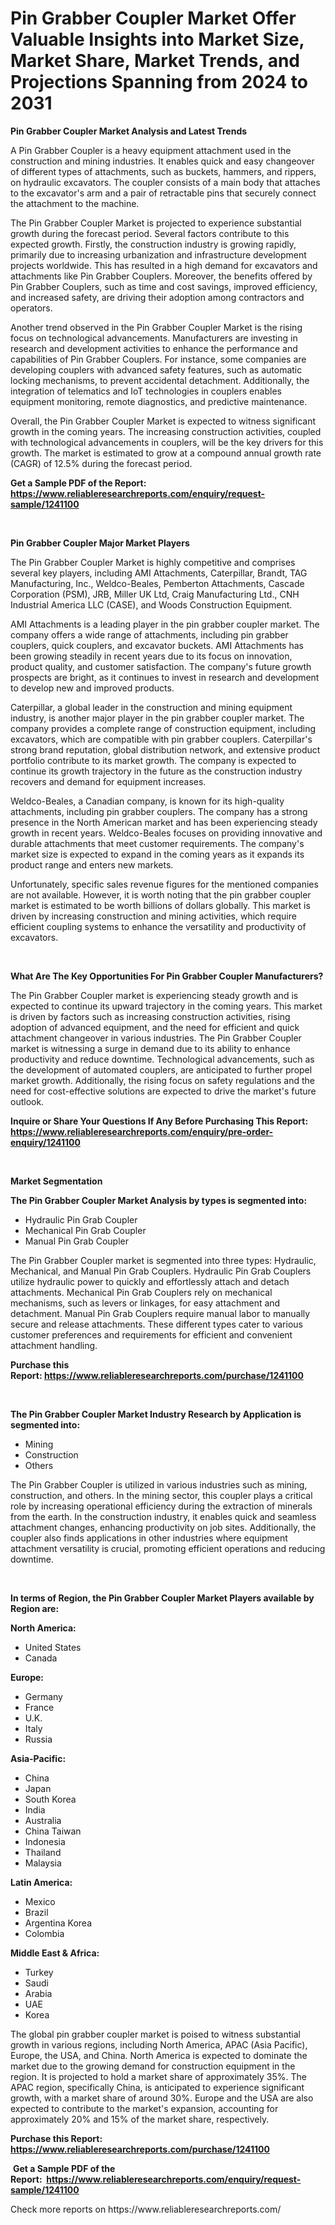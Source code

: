 <p><h1>Pin Grabber Coupler Market Offer Valuable Insights into Market Size, Market Share, Market Trends, and Projections Spanning from 2024 to 2031</h1></p><p><strong>Pin Grabber Coupler Market Analysis and Latest Trends</strong></p>
<p><p>A Pin Grabber Coupler is a heavy equipment attachment used in the construction and mining industries. It enables quick and easy changeover of different types of attachments, such as buckets, hammers, and rippers, on hydraulic excavators. The coupler consists of a main body that attaches to the excavator's arm and a pair of retractable pins that securely connect the attachment to the machine.</p><p>The Pin Grabber Coupler Market is projected to experience substantial growth during the forecast period. Several factors contribute to this expected growth. Firstly, the construction industry is growing rapidly, primarily due to increasing urbanization and infrastructure development projects worldwide. This has resulted in a high demand for excavators and attachments like Pin Grabber Couplers. Moreover, the benefits offered by Pin Grabber Couplers, such as time and cost savings, improved efficiency, and increased safety, are driving their adoption among contractors and operators.</p><p>Another trend observed in the Pin Grabber Coupler Market is the rising focus on technological advancements. Manufacturers are investing in research and development activities to enhance the performance and capabilities of Pin Grabber Couplers. For instance, some companies are developing couplers with advanced safety features, such as automatic locking mechanisms, to prevent accidental detachment. Additionally, the integration of telematics and IoT technologies in couplers enables equipment monitoring, remote diagnostics, and predictive maintenance.</p><p>Overall, the Pin Grabber Coupler Market is expected to witness significant growth in the coming years. The increasing construction activities, coupled with technological advancements in couplers, will be the key drivers for this growth. The market is estimated to grow at a compound annual growth rate (CAGR) of 12.5% during the forecast period.</p></p>
<p><strong>Get a Sample PDF of the Report:&nbsp; <a href="https://www.reliableresearchreports.com/enquiry/request-sample/1241100">https://www.reliableresearchreports.com/enquiry/request-sample/1241100</a></strong></p>
<p>&nbsp;</p>
<p><strong>Pin Grabber Coupler Major Market Players</strong></p>
<p><p>The Pin Grabber Coupler Market is highly competitive and comprises several key players, including AMI Attachments, Caterpillar, Brandt, TAG Manufacturing, Inc., Weldco-Beales, Pemberton Attachments, Cascade Corporation (PSM), JRB, Miller UK Ltd, Craig Manufacturing Ltd., CNH Industrial America LLC (CASE), and Woods Construction Equipment.</p><p>AMI Attachments is a leading player in the pin grabber coupler market. The company offers a wide range of attachments, including pin grabber couplers, quick couplers, and excavator buckets. AMI Attachments has been growing steadily in recent years due to its focus on innovation, product quality, and customer satisfaction. The company's future growth prospects are bright, as it continues to invest in research and development to develop new and improved products.</p><p>Caterpillar, a global leader in the construction and mining equipment industry, is another major player in the pin grabber coupler market. The company provides a complete range of construction equipment, including excavators, which are compatible with pin grabber couplers. Caterpillar's strong brand reputation, global distribution network, and extensive product portfolio contribute to its market growth. The company is expected to continue its growth trajectory in the future as the construction industry recovers and demand for equipment increases.</p><p>Weldco-Beales, a Canadian company, is known for its high-quality attachments, including pin grabber couplers. The company has a strong presence in the North American market and has been experiencing steady growth in recent years. Weldco-Beales focuses on providing innovative and durable attachments that meet customer requirements. The company's market size is expected to expand in the coming years as it expands its product range and enters new markets.</p><p>Unfortunately, specific sales revenue figures for the mentioned companies are not available. However, it is worth noting that the pin grabber coupler market is estimated to be worth billions of dollars globally. This market is driven by increasing construction and mining activities, which require efficient coupling systems to enhance the versatility and productivity of excavators.</p></p>
<p>&nbsp;</p>
<p><strong>What Are The Key Opportunities For Pin Grabber Coupler Manufacturers?</strong></p>
<p><p>The Pin Grabber Coupler market is experiencing steady growth and is expected to continue its upward trajectory in the coming years. This market is driven by factors such as increasing construction activities, rising adoption of advanced equipment, and the need for efficient and quick attachment changeover in various industries. The Pin Grabber Coupler market is witnessing a surge in demand due to its ability to enhance productivity and reduce downtime. Technological advancements, such as the development of automated couplers, are anticipated to further propel market growth. Additionally, the rising focus on safety regulations and the need for cost-effective solutions are expected to drive the market's future outlook.</p></p>
<p><strong>Inquire or Share Your Questions If Any Before Purchasing This Report: <a href="https://www.reliableresearchreports.com/enquiry/pre-order-enquiry/1241100">https://www.reliableresearchreports.com/enquiry/pre-order-enquiry/1241100</a></strong></p>
<p>&nbsp;</p>
<p><strong>Market Segmentation</strong></p>
<p><strong>The Pin Grabber Coupler Market Analysis by types is segmented into:</strong></p>
<p><ul><li>Hydraulic Pin Grab Coupler</li><li>Mechanical Pin Grab Coupler</li><li>Manual Pin Grab Coupler</li></ul></p>
<p><p>The Pin Grabber Coupler market is segmented into three types: Hydraulic, Mechanical, and Manual Pin Grab Couplers. Hydraulic Pin Grab Couplers utilize hydraulic power to quickly and effortlessly attach and detach attachments. Mechanical Pin Grab Couplers rely on mechanical mechanisms, such as levers or linkages, for easy attachment and detachment. Manual Pin Grab Couplers require manual labor to manually secure and release attachments. These different types cater to various customer preferences and requirements for efficient and convenient attachment handling.</p></p>
<p><strong>Purchase this Report:&nbsp;<a href="https://www.reliableresearchreports.com/purchase/1241100">https://www.reliableresearchreports.com/purchase/1241100</a></strong></p>
<p>&nbsp;</p>
<p><strong>The Pin Grabber Coupler Market Industry Research by Application is segmented into:</strong></p>
<p><ul><li>Mining</li><li>Construction</li><li>Others</li></ul></p>
<p><p>The Pin Grabber Coupler is utilized in various industries such as mining, construction, and others. In the mining sector, this coupler plays a critical role by increasing operational efficiency during the extraction of minerals from the earth. In the construction industry, it enables quick and seamless attachment changes, enhancing productivity on job sites. Additionally, the coupler also finds applications in other industries where equipment attachment versatility is crucial, promoting efficient operations and reducing downtime.</p></p>
<p>&nbsp;</p>
<p><strong>In terms of Region, the Pin Grabber Coupler Market Players available by Region are:</strong></p>
<p>
    <p> <strong> North America: </strong>
        <ul>
            <li>United States</li>
            <li>Canada</li>
        </ul>
        </p> 
    <p> <strong> Europe: </strong>
        <ul>
            <li>Germany</li>
            <li>France</li>
            <li>U.K.</li>
            <li>Italy</li>
            <li>Russia</li>
        </ul>
        </p> 
    <p> <strong> Asia-Pacific: </strong>
        <ul>
            <li>China</li>
            <li>Japan</li>
            <li>South Korea</li>
            <li>India</li>
            <li>Australia</li>
            <li>China Taiwan</li>
            <li>Indonesia</li>
            <li>Thailand</li>
            <li>Malaysia</li>
        </ul>
        </p> 
    <p> <strong> Latin America: </strong>
        <ul>
            <li>Mexico</li>
            <li>Brazil</li>
            <li>Argentina Korea</li>
            <li>Colombia</li>
        </ul>
        </p> 
    <p> <strong> Middle East & Africa: </strong>
        <ul>
            <li>Turkey</li>
            <li>Saudi</li>
            <li>Arabia</li>
            <li>UAE</li>
            <li>Korea</li>
        </ul>
    </p>
    </p>
<p><p>The global pin grabber coupler market is poised to witness substantial growth in various regions, including North America, APAC (Asia Pacific), Europe, the USA, and China. North America is expected to dominate the market due to the growing demand for construction equipment in the region. It is projected to hold a market share of approximately 35%. The APAC region, specifically China, is anticipated to experience significant growth, with a market share of around 30%. Europe and the USA are also expected to contribute to the market's expansion, accounting for approximately 20% and 15% of the market share, respectively.</p></p>
<p><strong>Purchase this Report: <a href="https://www.reliableresearchreports.com/purchase/1241100">https://www.reliableresearchreports.com/purchase/1241100</a></strong></p>
<p>&nbsp;<strong>Get a Sample PDF of the Report:&nbsp;&nbsp;<a href="https://www.reliableresearchreports.com/enquiry/request-sample/1241100">https://www.reliableresearchreports.com/enquiry/request-sample/1241100</a></strong></p>
<p><strong></strong></p>
<p>Check more reports on https://www.reliableresearchreports.com/</p>